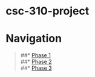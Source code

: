 # csc-310-project
# **Navigation**
>##* [Phase 1](https://github.com/marco-colonna/csc-310-project/blob/main/phase1.md)  
>##* [Phase 2](https://github.com/marco-colonna/csc-310-project/blob/main/phase2.md)  
>##* [Phase 3](https://github.com/marco-colonna/csc-310-project/blob/main/phase3.md)
